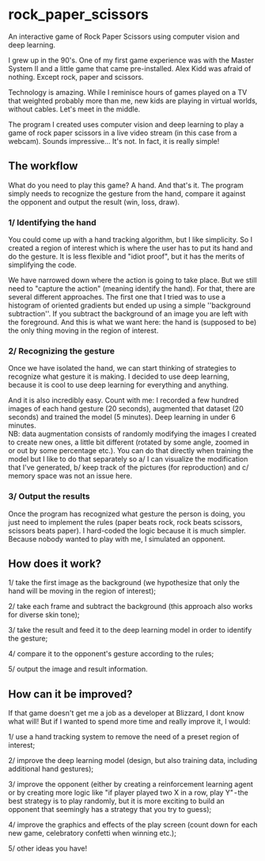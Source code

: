 # rock_paper_scissors
An interactive game of Rock Paper Scissors using computer vision and deep learning.

I grew up in the 90's. One of my first game experience was with the Master System II and a little game that came pre-installed. Alex Kidd was afraid of nothing. Except rock, paper and scissors.   

Technology is amazing. While I reminisce hours of games played on a TV that weighted probably more than me, new kids are playing in virtual worlds, without cables. Let's meet in the middle.   

The program I created uses computer vision and deep learning to play a game of rock paper scissors in a live video stream (in this case from a webcam). Sounds impressive… It's not. In fact, it is really simple!

## The workflow   

What do you need to play this game? A hand. And that's it. The program simply needs to recognize the gesture from the hand, compare it against the opponent and output the result (win, loss, draw). 

### 1/ Identifying the hand   

You could come up with a hand tracking algorithm, but I like simplicity. So I created a region of interest which is where the user has to put its hand and do the gesture. It is less flexible and "idiot proof", but it has the merits of simplifying the code.   

We have narrowed down where the action is going to take place. But we still need to "capture the action" (meaning identify the hand). For that, there are several different approaches. The first one that I tried was to use a histogram of oriented gradients but ended up using a simple ''background subtraction''. If you subtract the background of an image you are left with the foreground. And this is what we want here: the hand is (supposed to be) the only thing moving in the region of interest.

### 2/ Recognizing the gesture   

Once we have isolated the hand, we can start thinking of strategies to recognize what gesture it is making. I decided to use deep learning, because it is cool to use deep learning for everything and anything.   

And it is also incredibly easy. Count with me: I recorded a few hundred images of each hand gesture (20 seconds), augmented that dataset (20 seconds) and trained the model (5 minutes). Deep learning in under 6 minutes.     
NB: data augmentation consists of randomly modifying the images I created to create new ones, a little bit different (rotated by some angle, zoomed in or out by some percentage etc.). You can do that directly when training the model but I like to do that separately so a/ I can visualize the modification that I've generated, b/ keep track of the pictures (for reproduction) and c/ memory space was not an issue here. 

### 3/ Output the results    

Once the program has recognized what gesture the person is doing, you just need to implement the rules (paper beats rock, rock beats scissors, scissors beats paper). I hard-coded the logic because it is much simpler. 
Because nobody wanted to play with me, I simulated an opponent. 

## How does it work?  

1/ take the first image as the background (we hypothesize that only the hand will be moving in the region of interest);   

2/ take each frame and subtract the background (this approach also works for diverse skin tone);   

3/ take the result and feed it to the deep learning model in order to identify the gesture;   

4/ compare it to the opponent's gesture according to the rules;    

5/ output the image and result information.   


## How can it be improved?
If that game doesn't get me a job as a developer at Blizzard, I dont know what will! But if I wanted to spend more time and really improve it, I would:   

1/ use a hand tracking system to remove the need of a preset region of interest;   

2/ improve the deep learning model (design, but also training data, including additional hand gestures);   

3/ improve the opponent (either by creating a reinforcement learning agent or by creating more logic like "if player played two X in a row, play Y" - the best strategy is to play randomly, but it is more exciting to build an opponent that seemingly has a strategy that you try to guess);   

4/ improve the graphics and effects of the play screen (count down for each new game, celebratory confetti when winning etc.);    

5/ other ideas you have!
